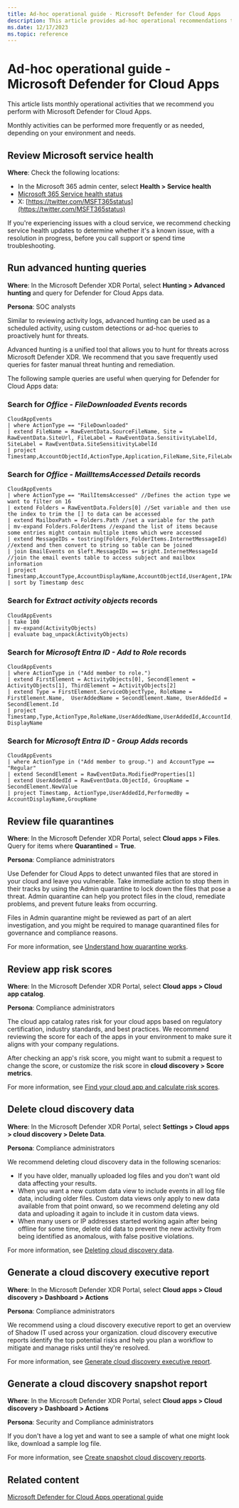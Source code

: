 ```yaml
---
title: Ad-hoc operational guide - Microsoft Defender for Cloud Apps
description: This article provides ad-hoc operational recommendations to help security operations teams to plan and run security activities.
ms.date: 12/17/2023
ms.topic: reference
---
```


# Ad-hoc operational guide - Microsoft Defender for Cloud Apps

This article lists monthly operational activities that we recommend you perform with Microsoft Defender for Cloud Apps.

Monthly activities can be performed more frequently or as needed, depending on your environment and needs.

## Review Microsoft service health

**Where**: Check the following locations:

- In the Microsoft 365 admin center, select **Health > Service health**
- [Microsoft 365 Service health status](https://status.office365.com/)
- X: [https://twitter.com/MSFT365status](https://twitter.com/MSFT365status)

If you're experiencing issues with a cloud service, we recommend checking service health updates to determine whether it's a known issue, with a resolution in progress, before you call support or spend time troubleshooting.

## Run advanced hunting queries

**Where**: In the Microsoft Defender XDR Portal, select **Hunting > Advanced hunting** and query for Defender for Cloud Apps data.

**Persona**: SOC analysts

Similar to reviewing activity logs, advanced hunting can be used as a scheduled activity, using custom detections or ad-hoc queries to proactively hunt for threats.

Advanced hunting is a unified tool that allows you to hunt for threats across Microsoft Defender XDR. We recommend that you save frequently used queries for faster manual threat hunting and remediation. 

The following sample queries are useful when querying for Defender for Cloud Apps data:

### Search for *Office - FileDownloaded Events* records

```kusto
CloudAppEvents
| where ActionType == "FileDownloaded"
| extend FileName = RawEventData.SourceFileName, Site = RawEventData.SiteUrl, FileLabel = RawEventData.SensitivityLabelId, SiteLabel = RawEventData.SiteSensitivityLabelId
| project Timestamp,AccountObjectId,ActionType,Application,FileName,Site,FileLabel,SiteLabel
```

### Search for *Office - MailItemsAccessed Details* records

```kusto
CloudAppEvents
| where ActionType == "MailItemsAccessed" //Defines the action type we want to filter on 16
| extend Folders = RawEventData.Folders[0] //Set variable and then use the index to trim the [] to data can be accessed
| extend MailboxPath = Folders.Path //set a variable for the path
| mv-expand Folders.FolderItems //expand the list of items because some entries might contain multiple items which were accessed
| extend MessageIDs = tostring(Folders_FolderItems.InternetMessageId) //extend and then convert to string so table can be joined
| join EmailEvents on $left.MessageIDs == $right.InternetMessageId //join the email events table to access subject and mailbox information
| project Timestamp,AccountType,AccountDisplayName,AccountObjectId,UserAgent,IPAddress,CountryCode,City,ISP,NetworkMessageId,MailboxPath,Subject,SenderFromAddress,RecipientEmailAddress
| sort by Timestamp desc
```

### Search for *Extract activity objects* records

```kusto
CloudAppEvents
| take 100
| mv-expand(ActivityObjects)
| evaluate bag_unpack(ActivityObjects)
```

### Search for *Microsoft Entra ID - Add to Role* records

```kusto
CloudAppEvents
| where ActionType in ("Add member to role.") 
| extend FirstElement = ActivityObjects[0], SecondElement = ActivityObjects[1], ThirdElement = ActivityObjects[2]
| extend Type = FirstElement.ServiceObjectType, RoleName = FirstElement.Name,  UserAddedName = SecondElement.Name, UserAddedId = SecondElement.Id
| project Timestamp,Type,ActionType,RoleName,UserAddedName,UserAddedId,AccountId,Account DisplayName
```

### Search for *Microsoft Entra ID - Group Adds* records


```kusto
CloudAppEvents
| where ActionType in ("Add member to group.") and AccountType == "Regular"
| extend SecondElement = RawEventData.ModifiedProperties[1]
| extend UserAddedId = RawEventData.ObjectId, GroupName = 
SecondElement.NewValue
| project Timestamp, ActionType,UserAddedId,PerformedBy = 
AccountDisplayName,GroupName
```

## Review file quarantines

**Where**: In the Microsoft Defender XDR Portal, select **Cloud apps > Files**. Query for items where **Quarantined** = **True**.

**Persona**: Compliance administrators

Use Defender for Cloud Apps to detect unwanted files that are stored in your cloud and leave you vulnerable. Take immediate action to stop them in their tracks by using the Admin quarantine to lock down the files that pose a threat. Admin quarantine can help you protect files in the cloud, remediate problems, and prevent future leaks from occurring.

Files in Admin quarantine might be reviewed as part of an alert investigation, and you might be required to manage quarantined files for governance and compliance reasons.

For more information, see [Understand how quarantine works](../use-case-admin-quarantine.md#understand-how-quarantine-works).

## Review app risk scores

**Where**: In the Microsoft Defender XDR Portal, select **Cloud apps > Cloud app catalog**.

**Persona**: Compliance administrators

The cloud app catalog rates risk for your cloud apps based on regulatory certification, industry standards, and best practices. We recommend reviewing the score for each of the apps in your environment to make sure it aligns with your company regulations.

After checking an app's risk score, you might want to submit a request to change the score, or customize the risk score in **cloud discovery > Score metrics**.

For more information, see [Find your cloud app and calculate risk scores](../risk-score.md).

## Delete cloud discovery data

**Where**: In the Microsoft Defender XDR Portal, select **Settings > Cloud apps > cloud discovery > Delete Data**.

**Persona**: Compliance administrators

We recommend deleting cloud discovery data in the following scenarios:

- If you have older, manually uploaded log files and you don't want old data affecting your results.
- When you want a new custom data view to include events in all log file data, including older files. Custom data views only apply to new data available from that point onward, so we recommend deleting any old data and uploading it again to include it in custom data views.
- When many users or IP addresses started working again after being offline for some time, delete old data to prevent the new activity from being identified as anomalous, with false positive violations.

For more information, see [Deleting cloud discovery data](../discovered-apps.md#deleting-cloud-discovery-data).


## Generate a cloud discovery executive report

**Where**: In the Microsoft Defender XDR Portal, select **Cloud apps > Cloud discovery > Dashboard > Actions**

**Persona**: Compliance administrators

We recommend using a cloud discovery executive report to get an overview of Shadow IT used across your organization. cloud discovery executive reports identify the top potential risks and help you plan a workflow to mitigate and manage risks until they're resolved.

For more information, see [Generate cloud discovery executive report](../discovered-apps.md#generate-a-cloud-discovery-executive-report).

## Generate a cloud discovery snapshot report

**Where**: In the Microsoft Defender XDR Portal, select **Cloud apps > Cloud discovery > Dashboard > Actions**

**Persona**: Security and Compliance administrators

If you don't have a log yet and want to see a sample of what one might look like, download a sample log file.

For more information, see [Create snapshot cloud discovery reports](../create-snapshot-cloud-discovery-reports.md).

## Related content

[Microsoft Defender for Cloud Apps operational guide](ops-guide.md)
